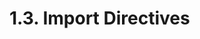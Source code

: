 <!-- This file is generated automatically by infrastructure scripts. Please don't edit by hand. -->

# 1.3. Import Directives

```{ .ebnf #ImportDirective }

```

<pre ebnf-snippet="ImportDirective" style="display: none;"><a href="#ImportDirective"><span class="k">ImportDirective</span></a><span class="o"> = </span><span class="cm">(* import_keyword: *)</span><span class="o"> </span><a href="../06-keywords#ImportKeyword"><span class="k">IMPORT_KEYWORD</span></a><br /><span class="o">                  </span><span class="cm">(* clause: *)</span><span class="o"> </span><a href="#ImportClause"><span class="k">ImportClause</span></a><br /><span class="o">                  </span><span class="cm">(* semicolon: *)</span><span class="o"> </span><a href="../07-punctuation#Semicolon"><span class="k">SEMICOLON</span></a><span class="o">;</span></pre>

```{ .ebnf #ImportClause }

```

<pre ebnf-snippet="ImportClause" style="display: none;"><a href="#ImportClause"><span class="k">ImportClause</span></a><span class="o"> = </span><span class="cm">(* variant: *)</span><span class="o"> </span><a href="#PathImport"><span class="k">PathImport</span></a><br /><span class="o">             | </span><span class="cm">(* variant: *)</span><span class="o"> </span><a href="#NamedImport"><span class="k">NamedImport</span></a><br /><span class="o">             | </span><span class="cm">(* variant: *)</span><span class="o"> </span><a href="#ImportDeconstruction"><span class="k">ImportDeconstruction</span></a><span class="o">;</span></pre>

```{ .ebnf #PathImport }

```

<pre ebnf-snippet="PathImport" style="display: none;"><a href="#PathImport"><span class="k">PathImport</span></a><span class="o"> = </span><span class="cm">(* path: *)</span><span class="o"> </span><a href="../../05-expressions/05-strings#StringLiteral"><span class="k">StringLiteral</span></a><br /><span class="o">             </span><span class="cm">(* alias: *)</span><span class="o"> </span><a href="#ImportAlias"><span class="k">ImportAlias</span></a><span class="o">?</span><span class="o">;</span></pre>

```{ .ebnf #NamedImport }

```

<pre ebnf-snippet="NamedImport" style="display: none;"><a href="#NamedImport"><span class="k">NamedImport</span></a><span class="o"> = </span><span class="cm">(* asterisk: *)</span><span class="o"> </span><a href="../07-punctuation#Asterisk"><span class="k">ASTERISK</span></a><br /><span class="o">              </span><span class="cm">(* alias: *)</span><span class="o"> </span><a href="#ImportAlias"><span class="k">ImportAlias</span></a><br /><span class="o">              </span><span class="cm">(* from_keyword: *)</span><span class="o"> </span><a href="../06-keywords#FromKeyword"><span class="k">FROM_KEYWORD</span></a><br /><span class="o">              </span><span class="cm">(* path: *)</span><span class="o"> </span><a href="../../05-expressions/05-strings#StringLiteral"><span class="k">StringLiteral</span></a><span class="o">;</span></pre>

```{ .ebnf #ImportDeconstruction }

```

<pre ebnf-snippet="ImportDeconstruction" style="display: none;"><a href="#ImportDeconstruction"><span class="k">ImportDeconstruction</span></a><span class="o"> = </span><span class="cm">(* open_brace: *)</span><span class="o"> </span><a href="../07-punctuation#OpenBrace"><span class="k">OPEN_BRACE</span></a><br /><span class="o">                       </span><span class="cm">(* symbols: *)</span><span class="o"> </span><a href="#ImportDeconstructionSymbols"><span class="k">ImportDeconstructionSymbols</span></a><br /><span class="o">                       </span><span class="cm">(* close_brace: *)</span><span class="o"> </span><a href="../07-punctuation#CloseBrace"><span class="k">CLOSE_BRACE</span></a><br /><span class="o">                       </span><span class="cm">(* from_keyword: *)</span><span class="o"> </span><a href="../06-keywords#FromKeyword"><span class="k">FROM_KEYWORD</span></a><br /><span class="o">                       </span><span class="cm">(* path: *)</span><span class="o"> </span><a href="../../05-expressions/05-strings#StringLiteral"><span class="k">StringLiteral</span></a><span class="o">;</span></pre>

```{ .ebnf #ImportDeconstructionSymbols }

```

<pre ebnf-snippet="ImportDeconstructionSymbols" style="display: none;"><a href="#ImportDeconstructionSymbols"><span class="k">ImportDeconstructionSymbols</span></a><span class="o"> = </span><span class="cm">(* item: *)</span><span class="o"> </span><a href="#ImportDeconstructionSymbol"><span class="k">ImportDeconstructionSymbol</span></a><span class="o"> </span><span class="o">(</span><span class="cm">(* separator: *)</span><span class="o"> </span><a href="../07-punctuation#Comma"><span class="k">COMMA</span></a><span class="o"> </span><span class="cm">(* item: *)</span><span class="o"> </span><a href="#ImportDeconstructionSymbol"><span class="k">ImportDeconstructionSymbol</span></a><span class="o">)</span><span class="o">*</span><span class="o">;</span></pre>

```{ .ebnf #ImportDeconstructionSymbol }

```

<pre ebnf-snippet="ImportDeconstructionSymbol" style="display: none;"><a href="#ImportDeconstructionSymbol"><span class="k">ImportDeconstructionSymbol</span></a><span class="o"> = </span><span class="cm">(* name: *)</span><span class="o"> </span><a href="../../05-expressions/06-identifiers#Identifier"><span class="k">IDENTIFIER</span></a><br /><span class="o">                             </span><span class="cm">(* alias: *)</span><span class="o"> </span><a href="#ImportAlias"><span class="k">ImportAlias</span></a><span class="o">?</span><span class="o">;</span></pre>

```{ .ebnf #ImportAlias }

```

<pre ebnf-snippet="ImportAlias" style="display: none;"><a href="#ImportAlias"><span class="k">ImportAlias</span></a><span class="o"> = </span><span class="cm">(* as_keyword: *)</span><span class="o"> </span><a href="../06-keywords#AsKeyword"><span class="k">AS_KEYWORD</span></a><br /><span class="o">              </span><span class="cm">(* identifier: *)</span><span class="o"> </span><a href="../../05-expressions/06-identifiers#Identifier"><span class="k">IDENTIFIER</span></a><span class="o">;</span></pre>

